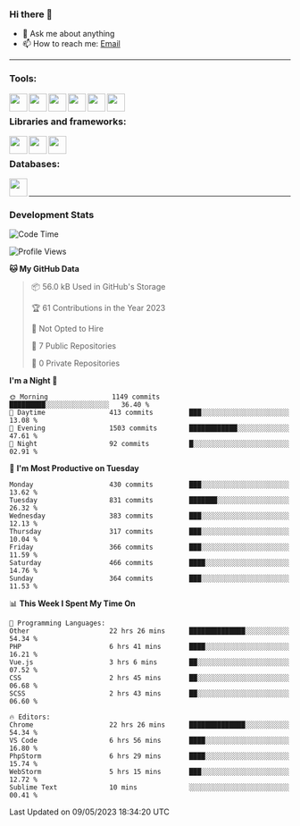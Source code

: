### Hi there 👋

- 💬 Ask me about anything
- 📫 How to reach me: [Email]

---

### Tools:
<img align='left' height="32" width="32" src="https://cdn.jsdelivr.net/npm/simple-icons@4.8.0/icons/phpstorm.svg" />
<img align='left' height="32" width="32" src="https://cdn.jsdelivr.net/npm/simple-icons@4.8.0/icons/webstorm.svg" />
<img align='left' height="32" width="32" src="https://cdn.jsdelivr.net/npm/simple-icons@4.8.0/icons/visualstudiocode.svg" />
<img align='left' height="32" width="32" src="https://cdn.jsdelivr.net/npm/simple-icons@4.8.0/icons/sublimetext.svg" />
<img align='left' height="32" width="32" src="https://cdn.jsdelivr.net/npm/simple-icons@4.8.0/icons/laragon.svg" />
<img align='left' height="32" width="32" src="https://cdn.jsdelivr.net/npm/simple-icons@4.8.0/icons/docker.svg" />
<br>

### Libraries and frameworks:
<img align='left' height="32" width="32" src="https://cdn.jsdelivr.net/npm/simple-icons@4.8.0/icons/laravel.svg" />
<img align='left' height="32" width="32" src="https://cdn.jsdelivr.net/npm/simple-icons@4.8.0/icons/vue-dot-js.svg" />
<img align='left' height="32" width="32" src="https://cdn.jsdelivr.net/npm/simple-icons@4.8.0/icons/jquery.svg" />
<br>

### Databases:
<img align='left' height="32" width="32" src="https://cdn.jsdelivr.net/npm/simple-icons@4.8.0/icons/mysql.svg" />
<br>

---
### Development Stats
<!--START_SECTION:waka-->
![Code Time](http://img.shields.io/badge/Code%20Time-1%2C552%20hrs%2012%20mins-blue)

![Profile Views](http://img.shields.io/badge/Profile%20Views-0-blue)

**🐱 My GitHub Data** 

> 📦 56.0 kB Used in GitHub's Storage 
 > 
> 🏆 61 Contributions in the Year 2023
 > 
> 🚫 Not Opted to Hire
 > 
> 📜 7 Public Repositories 
 > 
> 🔑 0 Private Repositories 
 > 
**I'm a Night 🦉** 

```text
🌞 Morning                1149 commits        █████████░░░░░░░░░░░░░░░░   36.40 % 
🌆 Daytime                413 commits         ███░░░░░░░░░░░░░░░░░░░░░░   13.08 % 
🌃 Evening                1503 commits        ████████████░░░░░░░░░░░░░   47.61 % 
🌙 Night                  92 commits          █░░░░░░░░░░░░░░░░░░░░░░░░   02.91 % 
```
📅 **I'm Most Productive on Tuesday** 

```text
Monday                   430 commits         ███░░░░░░░░░░░░░░░░░░░░░░   13.62 % 
Tuesday                  831 commits         ███████░░░░░░░░░░░░░░░░░░   26.32 % 
Wednesday                383 commits         ███░░░░░░░░░░░░░░░░░░░░░░   12.13 % 
Thursday                 317 commits         ███░░░░░░░░░░░░░░░░░░░░░░   10.04 % 
Friday                   366 commits         ███░░░░░░░░░░░░░░░░░░░░░░   11.59 % 
Saturday                 466 commits         ████░░░░░░░░░░░░░░░░░░░░░   14.76 % 
Sunday                   364 commits         ███░░░░░░░░░░░░░░░░░░░░░░   11.53 % 
```


📊 **This Week I Spent My Time On** 

```text
💬 Programming Languages: 
Other                    22 hrs 26 mins      ██████████████░░░░░░░░░░░   54.34 % 
PHP                      6 hrs 41 mins       ████░░░░░░░░░░░░░░░░░░░░░   16.21 % 
Vue.js                   3 hrs 6 mins        ██░░░░░░░░░░░░░░░░░░░░░░░   07.52 % 
CSS                      2 hrs 45 mins       ██░░░░░░░░░░░░░░░░░░░░░░░   06.68 % 
SCSS                     2 hrs 43 mins       ██░░░░░░░░░░░░░░░░░░░░░░░   06.60 % 

🔥 Editors: 
Chrome                   22 hrs 26 mins      ██████████████░░░░░░░░░░░   54.34 % 
VS Code                  6 hrs 56 mins       ████░░░░░░░░░░░░░░░░░░░░░   16.80 % 
PhpStorm                 6 hrs 29 mins       ████░░░░░░░░░░░░░░░░░░░░░   15.74 % 
WebStorm                 5 hrs 15 mins       ███░░░░░░░░░░░░░░░░░░░░░░   12.72 % 
Sublime Text             10 mins             ░░░░░░░░░░░░░░░░░░░░░░░░░   00.41 % 
```


 Last Updated on 09/05/2023 18:34:20 UTC
<!--END_SECTION:waka-->

[huyviet]: https://huyviet.vn/
[EMAIl]: https://mail.google.com/mail/u/0/?fs=1&tf=cm&source=mailto&to=huynguyenviet0110@gmail.com
